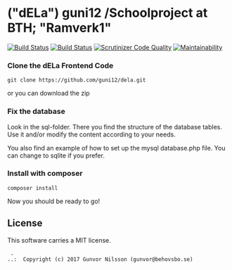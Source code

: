 (__"dELa"__) guni12 /Schoolproject at BTH; "Ramverk1"
==================================

[![Build Status](https://travis-ci.org/guni12/dela.svg?branch=master)](https://travis-ci.org/guni12/dela)
[![Build Status](https://scrutinizer-ci.com/g/guni12/dela/badges/build.png?b=master)](https://scrutinizer-ci.com/g/guni12/dela/build-status/master)
[![Scrutinizer Code Quality](https://scrutinizer-ci.com/g/guni12/dela/badges/quality-score.png?b=master)](https://scrutinizer-ci.com/g/guni12/dela/?branch=master)
[![Maintainability](https://api.codeclimate.com/v1/badges/2faf2369720e7502efd6/maintainability)](https://codeclimate.com/github/guni12/dela/maintainability)



### Clone the dELa Frontend Code


```
git clone https://github.com/guni12/dela.git
```
or you can download the zip


### Fix the database

Look in the sql-folder. There you find the structure of the database tables. Use it and/or modify the content according to your needs.

You also find an example of how to set up the mysql database.php file. You can change to sqlite if you prefer.


### Install with composer

```
composer install
```

Now you should be ready to go!


License
------------------

This software carries a MIT license.



```
 .  
..:  Copyright (c) 2017 Gunvor Nilsson (gunvor@behovsbo.se)
```
